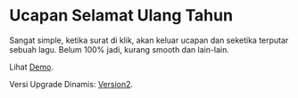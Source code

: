 # Ucapan Selamat Ulang Tahun
Sangat simple, ketika surat di klik, akan keluar ucapan dan seketika terputar sebuah lagu. Belum 100% jadi, kurang smooth dan lain-lain.

Lihat [Demo](https://naufal.github.io/selamat-ultah/).

Versi Upgrade Dinamis: [Version2](https://github.com/naufal/ucapan-v2).
